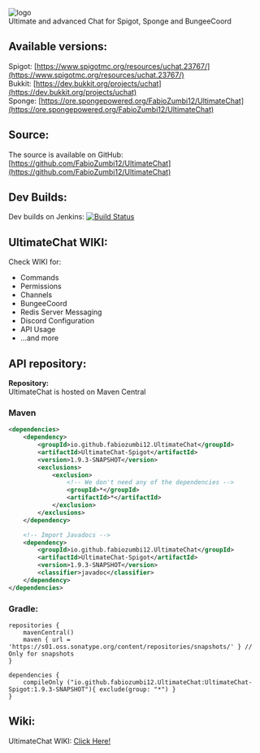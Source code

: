 ![logo](https://media-elerium.cursecdn.com/attachments/123/595/uchat.png)  
Ultimate and advanced Chat for Spigot, Sponge and BungeeCoord

## Available versions:
Spigot: [https://www.spigotmc.org/resources/uchat.23767/](https://www.spigotmc.org/resources/uchat.23767/)  
Bukkit: [https://dev.bukkit.org/projects/uchat](https://dev.bukkit.org/projects/uchat)  
Sponge: [https://ore.spongepowered.org/FabioZumbi12/UltimateChat](https://ore.spongepowered.org/FabioZumbi12/UltimateChat)  

## Source:
The source is available on GitHub: [https://github.com/FabioZumbi12/UltimateChat](https://github.com/FabioZumbi12/UltimateChat)  

## Dev Builds:
Dev builds on Jenkins: [![Build Status](http://host.areaz12server.net.br:8081/buildStatus/icon?job=UltimateChat)](http://host.areaz12server.net.br:8081/job/UltimateChat/)

## UltimateChat WIKI:
Check WIKI for:  
* Commands
* Permissions
* Channels
* BungeeCoord
* Redis Server Messaging
* Discord Configuration
* API Usage
* ...and more

## API repository:

**Repository:**  
UltimateChat is hosted on Maven Central
### Maven
```xml
<dependencies>
    <dependency>
        <groupId>io.github.fabiozumbi12.UltimateChat</groupId>
        <artifactId>UltimateChat-Spigot</artifactId>
        <version>1.9.3-SNAPSHOT</version>
        <exclusions>
            <exclusion>
                <!-- We don't need any of the dependencies -->
                <groupId>*</groupId>
                <artifactId>*</artifactId>
            </exclusion>
        </exclusions>
    </dependency>

    <!-- Import Javadocs -->
    <dependency>
        <groupId>io.github.fabiozumbi12.UltimateChat</groupId>
        <artifactId>UltimateChat-Spigot</artifactId>
        <version>1.9.3-SNAPSHOT</version>
        <classifier>javadoc</classifier>
    </dependency> 
</dependencies>  
```

### Gradle:
```
repositories {
    mavenCentral()
    maven { url = 'https://s01.oss.sonatype.org/content/repositories/snapshots/' } // Only for snapshots
}

dependencies {
    compileOnly ("io.github.fabiozumbi12.UltimateChat:UltimateChat-Spigot:1.9.3-SNAPSHOT"){ exclude(group: "*") }
}
```

## Wiki:
UltimateChat WIKI: [Click Here!](https://github.com/FabioZumbi12/UltimateChat/wiki)